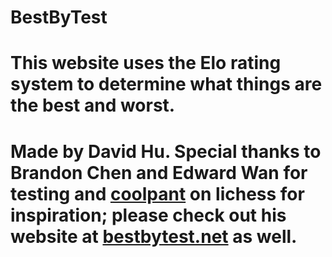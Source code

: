 # BestByTest

# This website uses the Elo rating system to determine what things are the best and worst.

# Made by David Hu. Special thanks to Brandon Chen and Edward Wan for testing and [coolpant](https://www.lichess.org/@/coolpant) on lichess for inspiration; please check out his website at [bestbytest.net](https://www.bestbytest.net) as well.
